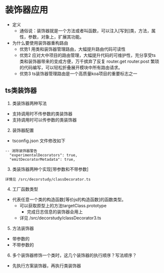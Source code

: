 # 装饰器应用
- 定义
  + 通俗说：装饰器就是一个方法或者叫函数，可以注入[写到]类，方法，属性，参数，对象上，扩展其功能。
- 为什么要使用装饰器重构路由
  + 优势1 用类和装饰器管理路由，大幅提升路由代码可读性
  + 优势2 应对大中项目的路由管理，大幅提升代码的可维护性，充分享受ts类和装饰器带来的变成方便，万千摈弃了反复 router.get router.post 繁琐的代码编写，可以轻松折叠展开模块中所有路由请求。
  + 优势3 ts装饰器管理路由是一个高质量koa项目的重要标志之一

## ts类装饰器
1. 类装饰器两种写法
- 支持调用时不传参数的类装饰器
- 支持调用时可以传参数的类装饰器
2. 装饰器配置
- tsconfig.json 文件修改如下
```
-- 消除装饰器警告
  "experimentalDecorators": true,
  "emitDecoratorMetadata": true,
```
3. 类装饰器两种个实现[带参数和不带参数]
```
详情见 /src/decorstudy/classDecorator.ts
```
4. 工厂函数类型
- 代表任意一个类的构造函数[等价js的构造函数]的函数类型。
  + 可以获取原型上的方法targetClass.prototype
    - 完成日志信息的装饰器会用上
  + 详见 /src/decorstudy/classDecorator3.ts

5. 方法装饰器
- 带参数的
- 不带参数的

6. 多个装饰器修饰一个类时，这几个装饰器的执行顺序？写法顺序？
- 先执行方案装饰器，再执行类装饰器
